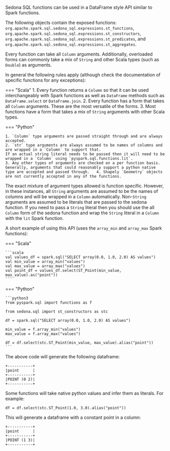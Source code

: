 Sedona SQL functions can be used in a DataFrame style API similar to Spark functions.

The following objects contain the exposed functions: `org.apache.spark.sql.sedona_sql.expressions.st_functions`, `org.apache.spark.sql.sedona_sql.expressions.st_constructors`, `org.apache.spark.sql.sedona_sql.expressions.st_predicates`, and `org.apache.spark.sql.sedona_sql.expressions.st_aggregates`.

Every function can take all `Column` arguments. Additionally, overloaded forms can commonly take a mix of `String` and other Scala types (such as `Double`) as arguments.

In general the following rules apply (although check the documentation of specific functions for any exceptions):

=== "Scala"
	1. Every function returns a `Column` so that it can be used interchangeably with Spark functions as well as `DataFrame` methods such as `DataFrame.select` or `DataFrame.join`.
	2. Every function has a form that takes all `Column` arguments.
	These are the most versatile of the forms.
	3. Most functions have a form that takes a mix of `String` arguments with other Scala types.

=== "Python"

	1. `Column` type arguments are passed straight through and are always accepted.
	2. `str` type arguments are always assumed to be names of columns and are wrapped in a `Column` to support that.
	If an actual string literal needs to be passed then it will need to be wrapped in a `Column` using `pyspark.sql.functions.lit`.
	3. Any other types of arguments are checked on a per function basis. Generally, arguments that could reasonably support a python native type are accepted and passed through.	4. Shapely `Geometry` objects are not currently accepted in any of the functions.

The exact mixture of argument types allowed is function specific.
However, in these instances, all `String` arguments are assumed to be the names of columns and will be wrapped in a `Column` automatically.
Non-`String` arguments are assumed to be literals that are passed to the sedona function. If you need to pass a `String` literal then you should use the all `Column` form of the sedona function and wrap the `String` literal in a `Column` with the `lit` Spark function.

A short example of using this API (uses the `array_min` and `array_max` Spark functions):

=== "Scala"

	```scala
	val values_df = spark.sql("SELECT array(0.0, 1.0, 2.0) AS values")
	val min_value = array_min("values")
	val max_value = array_max("values")
	val point_df = values_df.select(ST_Point(min_value, max_value).as("point"))
	```

=== "Python"

	```python3
	from pyspark.sql import functions as f

	from sedona.sql import st_constructors as stc

	df = spark.sql("SELECT array(0.0, 1.0, 2.0) AS values")

	min_value = f.array_min("values")
	max_value = f.array_max("values")

	df = df.select(stc.ST_Point(min_value, max_value).alias("point"))
	```

The above code will generate the following dataframe:
```
+-----------+
|point      |
+-----------+
|POINT (0 2)|
+-----------+
```

Some functions will take native python values and infer them as literals.
For example:

```python3
df = df.select(stc.ST_Point(1.0, 3.0).alias("point"))
```

This will generate a dataframe with a constant point in a column:
```
+-----------+
|point      |
+-----------+
|POINT (1 3)|
+-----------+
```
